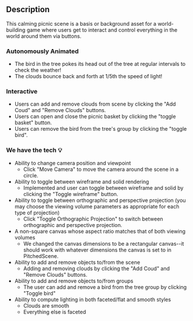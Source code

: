 ## Description

This calming picnic scene is a basis or background asset for a world-building game where users get to interact and control everything in the world around them via buttons.

### Autonomously Animated

- The bird in the tree pokes its head out of the tree at regular intervals to check the weather!
- The clouds bounce back and forth at 1/5th the speed of light!

### Interactive

- Users can add and remove clouds from scene by clicking the "Add Coud" and "Remove Clouds" buttons.
- Users can open and close the picnic basket by clicking the "toggle basket" button.
- Users can remove the bird from the tree's group by clicking the "toggle bird".

### We have the tech 💡

- Ability to change camera position and viewpoint
  - Click "Move Camera" to move the camera around the scene in a circle.
- Ability to toggle between wireframe and solid rendering
  - Implemented and user can toggle between wireframe and solid by clicking the "Toggle wireframe" button.
- Ability to toggle between orthographic and perspective projection (you may choose the viewing volume parameters as appropriate for each type of projection)
  - Click "Toggle Orthographic Projection" to switch between orthographic and perspective projection.
- A non-square canvas whose aspect ratio matches that of both viewing volumes
  - We changed the canvas dimensions to be a rectangular canvas--it should work with whatever dimensions the canvas is set to in PitchedScene.
- Ability to add and remove objects to/from the scene
  - Adding and removing clouds by clicking the "Add Coud" and "Remove Clouds" buttons.
- Ability to add and remove objects to/from groups
  - The user can add and remove a bird from the tree group by clicking "Toggle bird"
- Ability to compute lighting in both faceted/flat and smooth styles
  - Clouds are smooth
  - Everything else is faceted
